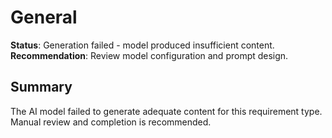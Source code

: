 # General

**Status**: Generation failed - model produced insufficient content.
**Recommendation**: Review model configuration and prompt design.

## Summary

The AI model failed to generate adequate content for this requirement type. Manual review and completion is recommended.